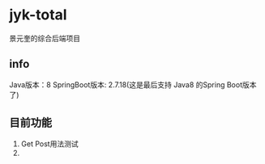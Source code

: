 # jyk-total

景元奎的综合后端项目

## info

Java版本：8
SpringBoot版本: 2.7.18(这是最后支持 Java8 的Spring Boot版本了)

## 目前功能
1. Get Post用法测试
2. 
